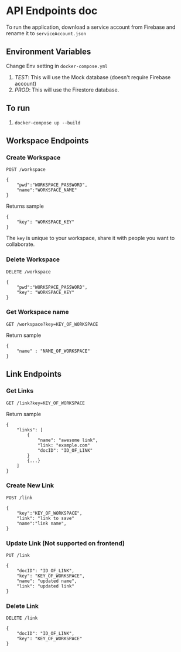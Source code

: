 # API Endpoints doc
To run the application, download a service account from Firebase and rename it to `serviceAccount.json`

## Environment Variables
Change Env setting in `docker-compose.yml`
1. _TEST_: This will use the Mock database (doesn't require Firebase account)
1. _PROD_: This will use the Firestore database.

## To run
1. `docker-compose up --build`

## Workspace Endpoints
### Create Workspace
`POST /workspace`
```
{
    "pwd":"WORKSPACE_PASSWORD",
    "name":"WORKSPACE_NAME"
}
```
Returns sample
```
{
    "key": "WORKSPACE_KEY"
}
```
The `key` is unique to your workspace, share it with people you want to collaborate.
### Delete Workspace
`DELETE /workspace`
```
{
    "pwd":"WORKSPACE_PASSWORD",
    "key": "WORKSPACE_KEY"
}
```
### Get Workspace name
`GET /workspace?key=KEY_OF_WORKSPACE`

Return sample
```
{
    "name" : "NAME_OF_WORKSPACE"
}
```
## Link Endpoints
### Get Links
`GET /link?key=KEY_OF_WORKSPACE`

Return sample
```
{
    "links": [
        {
            "name": "awesome link",
            "link: "example.com"
            "docID": "ID_OF_LINK"
        }
        {...}
    ]
}
```

### Create New Link
`POST /link`
```
{
    "key":"KEY_OF_WORKSPACE",
    "link": "link to save"
    "name":"link name",
}
```

### Update Link (Not supported on frontend)
`PUT /link`
```
{
    "docID": "ID_OF_LINK",
    "key": "KEY_OF_WORKSPACE",
    "name": "updated name",
    "link": "updated link"
}
```

### Delete Link
`DELETE /link`
```
{
    "docID": "ID_OF_LINK",
    "key": "KEY_OF_WORKSPACE"
}
```